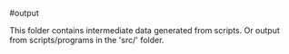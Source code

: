 #output

This folder contains intermediate data generated from scripts.
Or output from scripts/programs in the 'src/' folder.
